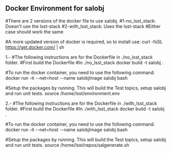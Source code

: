 ## Docker Environment for salobj

#There are 2 versions of the docker file to use salobj. 
#1-no_lsst_stack: Doesn't use the lsst-stack
#2-with_lsst_stack: Uses the lsst-stack
#Either case should work the same

#A more updated version of docker is required, so to install use:
curl -fsSL https://get.docker.com/ | sh

1.- 
#The following instructions are for the Dockerfile in ./no_lsst_stack folder.
#First build the Dockerfile
#In ./no_lsst_stack
docker build -t salobj .

#To run the docker container, you need to use the following command.
docker run -it --net=host --name salobjImage salobj bash

#Setup the packages by running. This will build the Test topics, setup salobj and run unit tests.
source /home/lsst/environment.env

2.- 
#The following instructions are for the Dockerfile in ./with_lsst_stack folder.
#First build the Dockerfile
#In ./with_lsst_stack
docker build -t salobj .

#To run the docker container, you need to use the following command.
docker run -it --net=host --name salobjImage salobj bash

#Setup the packages by running. This will build the Test topics, setup salobj and run unit tests.
source /home/lsst/repos/salgenerate.sh
